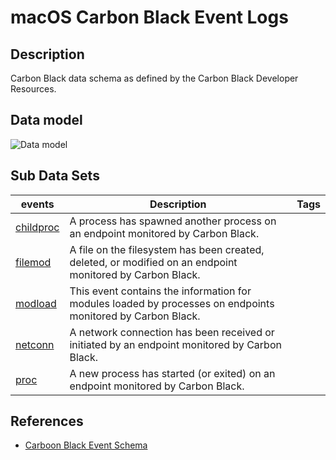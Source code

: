 # macOS Carbon Black Event Logs

## Description
Carbon Black data schema as defined by the Carbon Black Developer Resources.

## Data model
![Data model](/resources/images/CarbonBlackDataModel.png)

## Sub Data Sets
|events|Description|Tags|
|---|---|---|
|[childproc](events/childproc.md)|A process has spawned another process on an endpoint monitored by Carbon Black.||
|[filemod](events/filemod.md)|A file on the filesystem has been created, deleted, or modified on an endpoint monitored by Carbon Black.||
|[modload](events/modload.md)|This event contains the information for modules loaded by processes on endpoints monitored by Carbon Black.||
|[netconn](events/netconn.md)|A network connection has been received or initiated by an endpoint monitored by Carbon Black.||
|[proc](events/proc.md)|A new process has started (or exited) on an endpoint monitored by Carbon Black.||

## References
* [Carboon Black Event Schema](https://developer.carbonblack.com/reference/enterprise-response/event-forwarder/event-schema/)